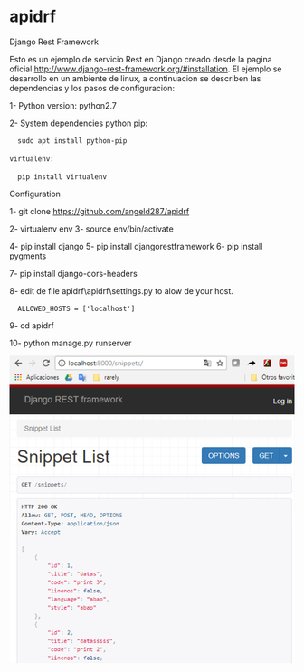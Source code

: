 # apidrf

Django Rest Framework

Esto es un ejemplo de servicio Rest en Django creado desde la pagina oficial http://www.django-rest-framework.org/#installation. El ejemplo se desarrollo en un ambiente de linux, a continuacion se describen las dependencias y los pasos de configuracion:

1- Python version: python2.7

2- System dependencies
    python pip: 

      sudo apt install python-pip

    virtualenv: 

      pip install virtualenv

  Configuration
  
  1- git clone https://github.com/angeld287/apidrf

  2- virtualenv env
  3- source env/bin/activate

  4- pip install django
  5- pip install djangorestframework
  6- pip install pygments

  7- pip install django-cors-headers
  
  8- edit de file apidrf\apidrf\settings.py to alow de your host.
  
      ALLOWED_HOSTS = ['localhost']
  
  9- cd apidrf
  
  10- python manage.py runserver
  
  ![](https://github.com/angeld287/apidrf/blob/master/img/1.png)  
  

